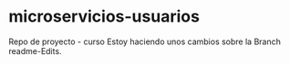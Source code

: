 # microservicios-usuarios
Repo de proyecto - curso
Estoy haciendo unos cambios sobre la Branch readme-Edits.

